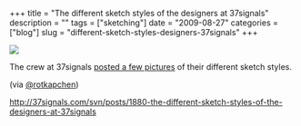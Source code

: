 +++
title = "The different sketch styles of the designers at 37signals"
description = ""
tags = ["sketching"]
date = "2009-08-27"
categories = ["blog"]
slug = "different-sketch-styles-designers-37signals"
+++



  <div class="notebook-screenshot"><a href="http://37signals.com/svn/posts/1880-the-different-sketch-styles-of-the-designers-at-37signals"><img src="/media/bluga/wt4a96d4570c750.jpg"/></a></div><p>The crew at 37signals <a href="http://37signals.com/svn/posts/1880-the-different-sketch-styles-of-the-designers-at-37signals">posted a few pictures</a> of their different sketch styles.</p>
<p>(via <a href="http://twitter.com/rotkapchen/status/3584590383">@rotkapchen</a>)</p>
    
  <a href="http://37signals.com/svn/posts/1880-the-different-sketch-styles-of-the-designers-at-37signals">http://37signals.com/svn/posts/1880-the-different-sketch-styles-of-the-designers-at-37signals</a>
